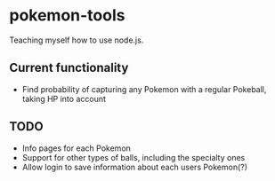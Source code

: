 # pokemon-tools
Teaching myself how to use node.js.

## Current functionality
* Find probability of capturing any Pokemon with a regular Pokeball, taking HP into account

## TODO
* Info pages for each Pokemon
* Support for other types of balls, including the specialty ones
* Allow login to save information about each users Pokemon(?)
